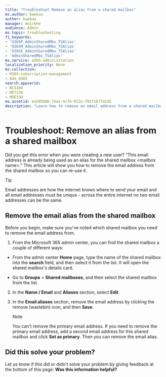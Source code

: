 ```yaml
---
title: "Troubleshoot Remove an alias from a shared mailbox"
ms.author: kwekua
author: kwekua
manager: mnirkhe
audience: Admin
ms.topic: troubleshooting
f1_keywords:
- 'O365P_AdminSharedMbx_TSAlias'
- 'O365M_AdminSharedMbx_TSAlias'
- 'O365E_AdminSharedMbx_TSAlias'
- 'AdminSharedMbx_TSAlias'
ms.service: o365-administration
localization_priority: None
ms.collection: 
- M365-subscription-management 
- Adm_O365
search.appverid:
- BCS160
- MET150
- MOE150
ms.assetid: ea585b86-76aa-4cf4-912e-f8271677d1d5
description: "Learn how to remove an email address from a shared mailbox in the Microsoft 365 admin center so that you can reuse it."
---
```


# Troubleshoot: Remove an alias from a shared mailbox

Did you get this error when you were creating a new user? "This email address is already being used as an alias for the shared mailbox \<mailbox name>." This article will show you how to remove the email address from the shared mailbox so you can re-use it. 
  
> [!TIP]
> Email addresses are how the internet knows where to send your email and all email addresses must be unique - across the entire internet no two email addresses can be the same. 
  
## Remove the email alias from the shared mailbox

Before you begin, make sure you've noted which shared mailbox you need to remove the email address from.
  
1. From the Microsoft 365 admin center, you can find the shared mailbox a couple of different ways:
    
  - From the admin center **Home** page, type the name of the shared mailbox into the **search** field, and then select it from the list. It will open the shared mailbox's details card. 
    
  - Go to **Groups** \> **Shared mailboxes**, and then select the shared mailbox from the list. 
    
2. In the **Name / Email** and **Aliases** section, select **Edit**.
    
3. In the **Email aliases** section, remove the email address by clicking the remove (wastebin) icon, and then **Save**.
    
    > [!NOTE]
    > You can't remove the primary email address. If you need to remove the primary email address, add a second email address for this shared mailbox and click **Set as primary**. Then you can remove the email alias. 
  
## Did this solve your problem?

Let us know if this did or didn't solve your problem by giving feedback at the bottom of this page: **Was this information helpful?**
  

